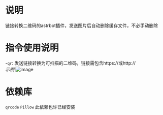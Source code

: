 # 说明
链接转换二维码的astrbot插件，发送图片后自动删除缓存文件，不必手动删除

# 指令使用说明
-`qr`: 发送链接转换为可扫描的二维码，链接需包含https://或http://<br>
*示例*
![image](https://github.com/user-attachments/assets/1e77637b-8d57-4cea-b47f-91f72def6001)

# 依赖库
`qrcode`
`Pillow` 此依赖也许已经安装
